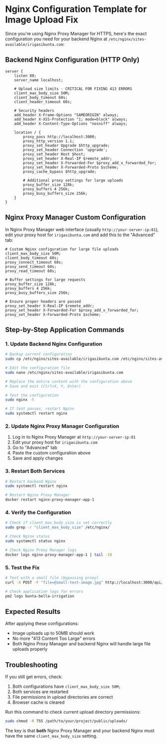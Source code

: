 # Nginx Configuration Template for Image Upload Fix

Since you're using Nginx Proxy Manager for HTTPS, here's the exact configuration you need for your backend Nginx at `/etc/nginx/sites-available/irigasibunta.com`:

## Backend Nginx Configuration (HTTP Only)

```nginx
server {
    listen 80;
    server_name localhost;

    # Upload size limits - CRITICAL FOR FIXING 413 ERRORS
    client_max_body_size 50M;
    client_body_timeout 60s;
    client_header_timeout 60s;

    # Security headers
    add_header X-Frame-Options "SAMEORIGIN" always;
    add_header X-XSS-Protection "1; mode=block" always;
    add_header X-Content-Type-Options "nosniff" always;

    location / {
        proxy_pass http://localhost:3000;
        proxy_http_version 1.1;
        proxy_set_header Upgrade $http_upgrade;
        proxy_set_header Connection 'upgrade';
        proxy_set_header Host $host;
        proxy_set_header X-Real-IP $remote_addr;
        proxy_set_header X-Forwarded-For $proxy_add_x_forwarded_for;
        proxy_set_header X-Forwarded-Proto $scheme;
        proxy_cache_bypass $http_upgrade;
        
        # Additional proxy settings for large uploads
        proxy_buffer_size 128k;
        proxy_buffers 4 256k;
        proxy_busy_buffers_size 256k;
    }
}
```

## Nginx Proxy Manager Custom Configuration

In Nginx Proxy Manager web interface (usually `http://your-server-ip:81`), edit your proxy host for `irigasibunta.com` and add this to the "Advanced" tab:

```nginx
# Custom Nginx configuration for large file uploads
client_max_body_size 50M;
client_body_timeout 60s;
proxy_connect_timeout 60s;
proxy_send_timeout 60s;
proxy_read_timeout 60s;

# Buffer settings for large requests
proxy_buffer_size 128k;
proxy_buffers 4 256k;
proxy_busy_buffers_size 256k;

# Ensure proper headers are passed
proxy_set_header X-Real-IP $remote_addr;
proxy_set_header X-Forwarded-For $proxy_add_x_forwarded_for;
proxy_set_header X-Forwarded-Proto $scheme;
```

## Step-by-Step Application Commands

### 1. Update Backend Nginx Configuration
```bash
# Backup current configuration
sudo cp /etc/nginx/sites-available/irigasibunta.com /etc/nginx/sites-available/irigasibunta.com.backup

# Edit the configuration file
sudo nano /etc/nginx/sites-available/irigasibunta.com

# Replace the entire content with the configuration above
# Save and exit (Ctrl+X, Y, Enter)

# Test the configuration
sudo nginx -t

# If test passes, restart Nginx
sudo systemctl restart nginx
```

### 2. Update Nginx Proxy Manager Configuration
1. Log in to Nginx Proxy Manager at `http://your-server-ip:81`
2. Edit your proxy host for `irigasibunta.com`
3. Go to "Advanced" tab
4. Paste the custom configuration above
5. Save and apply changes

### 3. Restart Both Services
```bash
# Restart backend Nginx
sudo systemctl restart nginx

# Restart Nginx Proxy Manager
docker restart nginx-proxy-manager-app-1
```

### 4. Verify the Configuration
```bash
# Check if client_max_body_size is set correctly
sudo grep -r "client_max_body_size" /etc/nginx/

# Check Nginx status
sudo systemctl status nginx

# Check Nginx Proxy Manager logs
docker logs nginx-proxy-manager-app-1 | tail -10
```

### 5. Test the Fix
```bash
# Test with a small file (bypassing proxy)
curl -X POST -F "file=@small-test-image.jpg" http://localhost:3000/api/storage

# Check application logs for errors
pm2 logs bunta-bella-irrigation
```

## Expected Results
After applying these configurations:
- Image uploads up to 50MB should work
- No more "413 Content Too Large" errors
- Both Nginx Proxy Manager and backend Nginx will handle large file uploads properly

## Troubleshooting
If you still get errors, check:
1. Both configurations have `client_max_body_size 50M;`
2. Both services are restarted
3. File permissions in upload directories are correct
4. Browser cache is cleared

Run this command to check current upload directory permissions:
```bash
sudo chmod -R 755 /path/to/your/project/public/uploads/
```

The key is that **both** Nginx Proxy Manager and your backend Nginx must have the same `client_max_body_size` setting.
